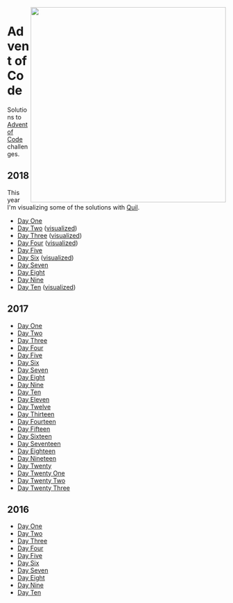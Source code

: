 <img src="doc/img/santa.jpg" align="right" width="450" />

# Advent of Code

Solutions to [Advent of Code](https://adventofcode.com) challenges.

## 2018

This year I'm visualizing some of the solutions with [Quil](http://quil.info).

- [Day One](src/advent_of_code/2018/1.clj)
- [Day Two](src/advent_of_code/2018/2.clj) ([visualized](https://youtu.be/Y_UuASYf6bM))
- [Day Three](src/advent_of_code/2018/3.clj) ([visualized](doc/img/2018/3.png))
- [Day Four](src/advent_of_code/2018/4.clj) ([visualized](https://youtu.be/9OfLNCWM_yA))
- [Day Five](src/advent_of_code/2018/5.clj)
- [Day Six](src/advent_of_code/2018/6.clj) ([visualized](doc/img/2018/6.png))
- [Day Seven](src/advent_of_code/2018/7.clj)
- [Day Eight](src/advent_of_code/2018/8.clj)
- [Day Nine](src/advent_of_code/2018/9.clj)
- [Day Ten](src/advent_of_code/2018/10.clj) ([visualized](https://youtu.be/4YtCXEalgTw))

## 2017

- [Day One](src/advent_of_code/2017/1.clj)
- [Day Two](src/advent_of_code/2017/2.clj)
- [Day Three](src/advent_of_code/2017/3.clj)
- [Day Four](src/advent_of_code/2017/4.clj)
- [Day Five](src/advent_of_code/2017/5.clj)
- [Day Six](src/advent_of_code/2017/6.clj)
- [Day Seven](src/advent_of_code/2017/7.clj)
- [Day Eight](src/advent_of_code/2017/8.clj)
- [Day Nine](src/advent_of_code/2017/9.clj)
- [Day Ten](src/advent_of_code/2017/10.clj)
- [Day Eleven](src/advent_of_code/2017/11.clj)
- [Day Twelve](src/advent_of_code/2017/12.clj)
- [Day Thirteen](src/advent_of_code/2017/13.clj)
- [Day Fourteen](src/advent_of_code/2017/14.clj)
- [Day Fifteen](src/advent_of_code/2017/15.clj)
- [Day Sixteen](src/advent_of_code/2017/16.clj)
- [Day Seventeen](src/advent_of_code/2017/17.clj)
- [Day Eighteen](src/advent_of_code/2017/18.clj)
- [Day Nineteen](src/advent_of_code/2017/19.clj)
- [Day Twenty](src/advent_of_code/2017/20.clj)
- [Day Twenty One](src/advent_of_code/2017/21.clj)
- [Day Twenty Two](src/advent_of_code/2017/22.clj)
- [Day Twenty Three](src/advent_of_code/2017/23.clj)

## 2016

- [Day One](src/advent_of_code/2016/1.clj)
- [Day Two](src/advent_of_code/2016/2.clj)
- [Day Three](src/advent_of_code/2016/3.clj)
- [Day Four](src/advent_of_code/2016/4.clj)
- [Day Five](src/advent_of_code/2016/5.clj)
- [Day Six](src/advent_of_code/2016/6.clj)
- [Day Seven](src/advent_of_code/2016/7.clj)
- [Day Eight](src/advent_of_code/2016/8.clj)
- [Day Nine](src/advent_of_code/2016/9.clj)
- [Day Ten](src/advent_of_code/2016/10.clj)
